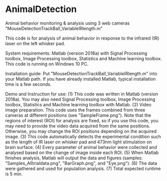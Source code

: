 # AnimalDetection
Animal behavior monitoring &amp; analysis using 3 web cameras
"MouseDetectionTrackBall_VariableIRlength.m"

This code is for analysis of animal behavior in response to the infrared (IR) laser on the left whisker pad.

System requirements:
Matlab (version 2018a) with Signal Processing toolbox, Image Processing toolbox, Statistics and Machine learning toolbox.
This code is running on Windows 10 PC.

Installation guide:
Put "MouseDetectionTrackBall_VariableIRlength.m" into your Matlab path.
If you have already installed Matlab, typical installation time is a few seconds.

Demo and Instruction for use:
(1) This code was written in Matlab (version 2018a).
    You may also need Signal Processing toolbox, Image Processing toolbox, Statistics and Machine learning toolbox with Matlab.
(2) Video image preparation.
This code uses the frames combined from three cameras at different positions (see "SampleFrame.png").
Note that the regions of interest (ROI) for analysis are fixed, so if you use this code, you may need to provide the video data acquired from the same positions.
Otherwise, you may change the ROI positions depending on the acquired image.
(3) This code automatically detects the experimental condition such as the length of IR laser on whisker pad and 473nm light stimulation on brain surface.
(4) Every parameter of animal behavior were collected and analysed based on the change of image inside each ROI. 
(5) When Matlab finishes analysis, Matlab will output the data and figures (samples: "Samples_Alltrialdata.png", "BarGraph.png", and "Eye.png").
(6) The data were gathered and used for population analysis.
(7) Total expected runtime is 5 min.
